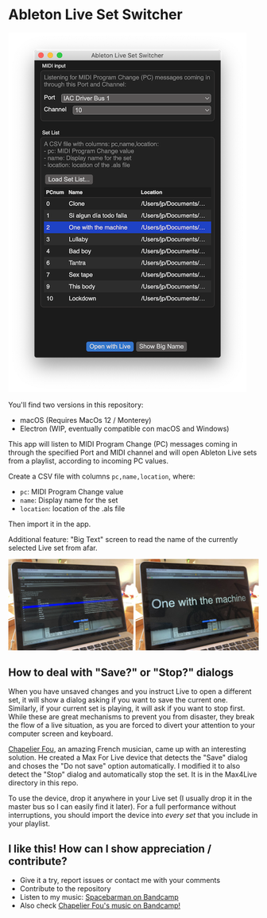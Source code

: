 # Ableton Live Set Switcher

![Screen shot](https://github.com/jpcarrascal/live-set-switcher/blob/main/live_set_switcher.png?raw=true "Screen shot")

You'll find two versions in this repository:
- macOS (Requires MacOs 12 / Monterey)
- Electron (WIP, eventually compatible con macOS and Windows)

This app will listen to MIDI Program Change (PC) messages coming in through the specified Port and MIDI channel and will open Ableton Live sets from a playlist, according to incoming PC values.

Create a CSV file with columns `pc,name,location`, where:
- `pc`: MIDI Program Change value
- `name`: Display name for the set
- `location`: location of the .als file

Then import it in the app.

Additional feature: "Big Text" screen to read the name of the currently selected Live set from afar.

![Big Text](https://github.com/jpcarrascal/live-set-switcher/blob/main/big_screen.jpg?raw=true "Big Text")

## How to deal with "Save?" or "Stop?" dialogs

When you have unsaved changes and you instruct Live to open a different set, it will show a dialog asking if you want to save the current one. Similarly, if your current set is playing, it will ask if you want to stop first. While these are great mechanisms to prevent you from disaster, they break the flow of a live situation, as you are forced to divert your attention to your computer screen and keyboard.

[Chapelier Fou](https://chapelierfou.bandcamp.com/), an amazing French musician, came up with an interesting solution. He created a Max For Live device that detects the "Save" dialog and choses the "Do not save" option automatically. I modified it to also detect the "Stop" dialog and automatically stop the set. It is in the Max4Live directory in this repo.

To use the device, drop it anywhere in your Live set (I usually drop it in the master bus so I can easily find it later). For a full performance without interruptions, you should import the device into _every set_ that you include in your playlist.

## I like this! How can I show appreciation / contribute?

- Give it a try, report issues or contact me with your comments
- Contribute to the repository
- Listen to my music: [Spacebarman on Bandcamp](https://spacebarman.bandcamp.com/)
- Also check [Chapelier Fou's music on Bandcamp!](https://chapelierfou.bandcamp.com/)

